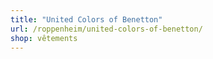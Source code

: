 ```yaml
---
title: "United Colors of Benetton"
url: /roppenheim/united-colors-of-benetton/
shop: vêtements
---
```

